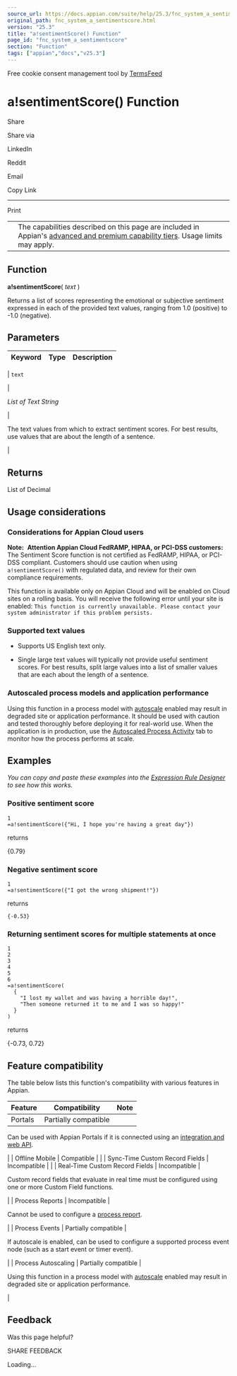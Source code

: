 ```yaml
---
source_url: https://docs.appian.com/suite/help/25.3/fnc_system_a_sentimentscore.html
original_path: fnc_system_a_sentimentscore.html
version: "25.3"
title: "a!sentimentScore() Function"
page_id: "fnc_system_a_sentimentscore"
section: "Function"
tags: ["appian","docs","v25.3"]
---
```



Free cookie consent management tool by [TermsFeed](https://www.termsfeed.com/)

# a!sentimentScore() Function

Share

Share via

LinkedIn

Reddit

Email

Copy Link

* * *

Print

<table><tbody><tr><td><i class="fa fa-info-circle" aria-hidden="true"></i></td><td>The capabilities described on this page are included in Appian's <a href="/suite/help/25.3/Appian_Tiers.html">advanced and premium capability tiers</a>. Usage limits may apply.</td></tr></tbody></table>

## Function

**a!sentimentScore**( _text_ )

Returns a list of scores representing the emotional or subjective sentiment expressed in each of the provided text values, ranging from 1.0 (positive) to -1.0 (negative).

## Parameters

| Keyword | Type | Description |
| --- | --- | --- |
|
`text`

 |

_List of Text String_

 |

The text values from which to extract sentiment scores. For best results, use values that are about the length of a sentence.

 |

## Returns

List of Decimal

## Usage considerations

### Considerations for Appian Cloud users

**Note:**  **Attention Appian Cloud FedRAMP, HIPAA, or PCI-DSS customers:** The Sentiment Score function is not certified as FedRAMP, HIPAA, or PCI-DSS compliant. Customers should use caution when using `a!sentimentScore()` with regulated data, and review for their own compliance requirements.

This function is available only on Appian Cloud and will be enabled on Cloud sites on a rolling basis. You will receive the following error until your site is enabled: `This function is currently unavailable. Please contact your system administrator if this problem persists.`

### Supported text values

-   Supports US English text only.

-   Single large text values will typically not provide useful sentiment scores. For best results, split large values into a list of smaller values that are each about the length of a sentence.

### Autoscaled process models and application performance

Using this function in a process model with [autoscale](autoscale-processes.html) enabled may result in degraded site or application performance. It should be used with caution and tested thoroughly before deploying it for real-world use. When the application is in production, use the [Autoscaled Process Activity](monitoring-autoscaled-processes.html) tab to monitor how the process performs at scale.

## Examples

_You can copy and paste these examples into the [Expression Rule Designer](Expression_Rules.html) to see how this works._

### Positive sentiment score

```
1
=a!sentimentScore({"Hi, I hope you're having a great day"})
```

returns

  {0.79}

### Negative sentiment score

```
1
=a!sentimentScore({"I got the wrong shipment!"})
```

returns

	{-0.53}

### Returning sentiment scores for multiple statements at once

```
1
2
3
4
5
6
=a!sentimentScore(
  {
    "I lost my wallet and was having a horrible day!",
    "Then someone returned it to me and I was so happy!"
  }
)
```

returns

  {-0.73, 0.72}

## Feature compatibility

The table below lists this function's compatibility with various features in Appian.

| Feature | Compatibility | Note |
| --- | --- | --- |
| Portals | Partially compatible |
Can be used with Appian Portals if it is connected using an [integration and web API](portals-design.html#using-partially-compatible-functions-and-objects-in-a-portal).

 |
| Offline Mobile | Compatible |  |
| Sync-Time Custom Record Fields | Incompatible |  |
| Real-Time Custom Record Fields | Incompatible |

Custom record fields that evaluate in real time must be configured using one or more Custom Field functions.

 |
| Process Reports | Incompatible |

Cannot be used to configure a [process report](Process_Reports.html).

 |
| Process Events | Partially compatible |

If autoscale is enabled, can be used to configure a supported process event node (such as a start event or timer event).

 |
| Process Autoscaling | Partially compatible |

Using this function in a process model with [autoscale](autoscale-processes.html) enabled may result in degraded site or application performance.

 |

## Feedback

Was this page helpful?

SHARE FEEDBACK

Loading...